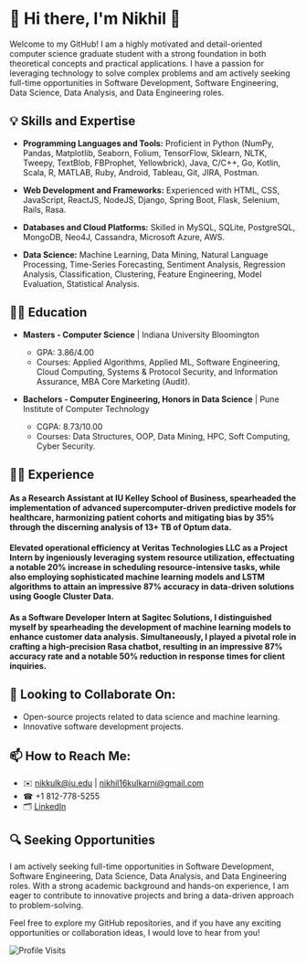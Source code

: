 # 👋 Hi there, I'm Nikhil 🚀

Welcome to my GitHub! I am a highly motivated and detail-oriented computer science graduate student with a strong foundation in both theoretical concepts and practical applications. I have a passion for leveraging technology to solve complex problems and am actively seeking full-time opportunities in Software Development, Software Engineering, Data Science, Data Analysis, and Data Engineering roles.


## 💡 Skills and Expertise

- **Programming Languages and Tools:** Proficient in Python (NumPy, Pandas, Matplotlib, Seaborn, Folium, TensorFlow, Sklearn, NLTK, Tweepy, TextBlob, FBProphet, Yellowbrick), Java, C/C++, Go, Kotlin, Scala, R, MATLAB, Ruby, Android, Tableau, Git, JIRA, Postman.
  
- **Web Development and Frameworks:** Experienced with HTML, CSS, JavaScript, ReactJS, NodeJS, Django, Spring Boot, Flask, Selenium, Rails, Rasa.
  
- **Databases and Cloud Platforms:** Skilled in MySQL, SQLite, PostgreSQL, MongoDB, Neo4J, Cassandra, Microsoft Azure, AWS.

- **Data Science:** Machine Learning, Data Mining, Natural Language Processing, Time-Series Forecasting, Sentiment Analysis, Regression Analysis, Classification, Clustering, Feature Engineering, Model Evaluation, Statistical Analysis.

## 🧑‍🎓 Education

- **Masters - Computer Science** | 
  Indiana University Bloomington
  - GPA: 3.86/4.00
  - Courses: Applied Algorithms, Applied ML, Software Engineering, Cloud Computing, Systems & Protocol Security, and Information Assurance, MBA Core Marketing (Audit).
  
- **Bachelors - Computer Engineering, Honors in Data Science** | 
  Pune Institute of Computer Technology
  - CGPA: 8.73/10.00
  - Courses: Data Structures, OOP, Data Mining, HPC, Soft Computing, Cyber Security.

## 👨‍💻 Experience

#### As a Research Assistant at IU Kelley School of Business, spearheaded the implementation of advanced supercomputer-driven predictive models for healthcare, harmonizing patient cohorts and mitigating bias by 35% through the discerning analysis of 13+ TB of Optum data.

#### Elevated operational efficiency at Veritas Technologies LLC as a Project Intern by ingeniously leveraging system resource utilization, effectuating a notable 20% increase in scheduling resource-intensive tasks, while also employing sophisticated machine learning models and LSTM algorithms to attain an impressive 87% accuracy in data-driven solutions using Google Cluster Data.

#### As a Software Developer Intern at Sagitec Solutions, I distinguished myself by spearheading the development of machine learning models to enhance customer data analysis. Simultaneously, I played a pivotal role in crafting a high-precision Rasa chatbot, resulting in an impressive 87% accuracy rate and a notable 50% reduction in response times for client inquiries.


## 👯 Looking to Collaborate On:

- Open-source projects related to data science and machine learning.
- Innovative software development projects.

## 📫 How to Reach Me:
- ✉️ [nikkulk@iu.edu](mailto:nikkulk@iu.edu) | [nikhil16kulkarni@gmail.com](nikhil16kulkarni@gmail.com)
- ☎ +1 812-778-5255
- 🗂 [LinkedIn](https://www.linkedin.com/in/nikhil16kulkarni)

## 🔍 Seeking Opportunities

I am actively seeking full-time opportunities in Software Development, Software Engineering, Data Science, Data Analysis, and Data Engineering roles. With a strong academic background and hands-on experience, I am eager to contribute to innovative projects and bring a data-driven approach to problem-solving.

Feel free to explore my GitHub repositories, and if you have any exciting opportunities or collaboration ideas, I would love to hear from you!


![Profile Visits](https://komarev.com/ghpvc/?username=nikhil16kulkarni&color=brightgreen)
